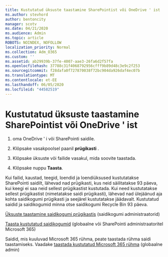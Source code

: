 ```yaml
---
title: Kustutatud üksuste taastamine SharePointist või OneDrive ' ist
ms.author: stevhord
author: bentoncity
manager: scotv
ms.date: 04/21/2020
ms.audience: Admin
ms.topic: article
ROBOTS: NOINDEX, NOFOLLOW
localization_priority: Normal
ms.collection: Adm_O365
ms.custom: ''
ms.assetid: ab29939b-37fe-4007-aae3-26fa6d2f57fa
ms.openlocfilehash: 37788c31f4068792956cfff9b89d48c3e9c2f253
ms.sourcegitcommit: f28dafa0f727870038f72bc904da926daf4ec07b
ms.translationtype: MT
ms.contentlocale: et-EE
ms.lasthandoff: 06/05/2020
ms.locfileid: "44582519"
---
```

# <a name="restore-deleted-items-from-sharepoint-or-onedrive"></a>Kustutatud üksuste taastamine SharePointist või OneDrive ' ist

1. oma OneDrive ' i või SharePointi saidile.
    
2. Klõpsake vasakpoolsel paanil **prügikasti** . 
    
3. Klõpsake üksuste või failide vasakul, mida soovite taastada.
    
4. Klõpsake nuppu **Taasta**. 
    
Kui failid, kaustad, teegid, loendid ja loendiüksused kustutatakse SharePointi saidilt, lähevad nad prügikasti, kus neid säilitatakse 93 päeva, kui keegi ei saa neid sellest prügikastist kustutada. Kui need kustutatakse sellest prügikastist (nimetatakse saidi prügikasti), lähevad nad ülejäänud aja kohta saidikogumi prügikasti ja seejärel kustutatakse jäädavalt. Kustutatud saidid ja saidikogumid minna otse saidikogumi Recycle Bin 93 päeva.
  
[Üksuste taastamine saidikogumi prügikastis](https://go.microsoft.com/fwlink/?linkid=867800) (saidikogumi administraatorid) 
  
[Taasta kustutatud saidikogumid](https://go.microsoft.com/fwlink/?linkid=867660) (globaalne või SharePointi administraatoritel Microsoft 365) 
  
Saidid, mis kuuluvad Microsoft 365 rühma, peate taastada rühma saidi taastamiseks. Vaadake [taastada kustutatud Microsoft 365 rühma](https://go.microsoft.com/fwlink/?linkid=867802) (globaalne admin) 
  

